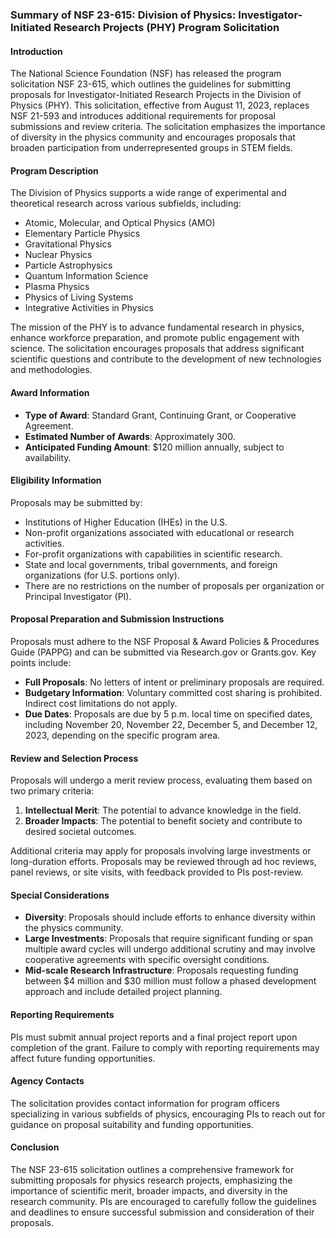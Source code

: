 ### Summary of NSF 23-615: Division of Physics: Investigator-Initiated Research Projects (PHY) Program Solicitation

#### Introduction
The National Science Foundation (NSF) has released the program solicitation NSF 23-615, which outlines the guidelines for submitting proposals for Investigator-Initiated Research Projects in the Division of Physics (PHY). This solicitation, effective from August 11, 2023, replaces NSF 21-593 and introduces additional requirements for proposal submissions and review criteria. The solicitation emphasizes the importance of diversity in the physics community and encourages proposals that broaden participation from underrepresented groups in STEM fields.

#### Program Description
The Division of Physics supports a wide range of experimental and theoretical research across various subfields, including:
- Atomic, Molecular, and Optical Physics (AMO)
- Elementary Particle Physics
- Gravitational Physics
- Nuclear Physics
- Particle Astrophysics
- Quantum Information Science
- Plasma Physics
- Physics of Living Systems
- Integrative Activities in Physics

The mission of the PHY is to advance fundamental research in physics, enhance workforce preparation, and promote public engagement with science. The solicitation encourages proposals that address significant scientific questions and contribute to the development of new technologies and methodologies.

#### Award Information
- **Type of Award**: Standard Grant, Continuing Grant, or Cooperative Agreement.
- **Estimated Number of Awards**: Approximately 300.
- **Anticipated Funding Amount**: $120 million annually, subject to availability.

#### Eligibility Information
Proposals may be submitted by:
- Institutions of Higher Education (IHEs) in the U.S.
- Non-profit organizations associated with educational or research activities.
- For-profit organizations with capabilities in scientific research.
- State and local governments, tribal governments, and foreign organizations (for U.S. portions only).
- There are no restrictions on the number of proposals per organization or Principal Investigator (PI).

#### Proposal Preparation and Submission Instructions
Proposals must adhere to the NSF Proposal & Award Policies & Procedures Guide (PAPPG) and can be submitted via Research.gov or Grants.gov. Key points include:
- **Full Proposals**: No letters of intent or preliminary proposals are required.
- **Budgetary Information**: Voluntary committed cost sharing is prohibited. Indirect cost limitations do not apply.
- **Due Dates**: Proposals are due by 5 p.m. local time on specified dates, including November 20, November 22, December 5, and December 12, 2023, depending on the specific program area.

#### Review and Selection Process
Proposals will undergo a merit review process, evaluating them based on two primary criteria:
1. **Intellectual Merit**: The potential to advance knowledge in the field.
2. **Broader Impacts**: The potential to benefit society and contribute to desired societal outcomes.

Additional criteria may apply for proposals involving large investments or long-duration efforts. Proposals may be reviewed through ad hoc reviews, panel reviews, or site visits, with feedback provided to PIs post-review.

#### Special Considerations
- **Diversity**: Proposals should include efforts to enhance diversity within the physics community.
- **Large Investments**: Proposals that require significant funding or span multiple award cycles will undergo additional scrutiny and may involve cooperative agreements with specific oversight conditions.
- **Mid-scale Research Infrastructure**: Proposals requesting funding between $4 million and $30 million must follow a phased development approach and include detailed project planning.

#### Reporting Requirements
PIs must submit annual project reports and a final project report upon completion of the grant. Failure to comply with reporting requirements may affect future funding opportunities.

#### Agency Contacts
The solicitation provides contact information for program officers specializing in various subfields of physics, encouraging PIs to reach out for guidance on proposal suitability and funding opportunities.

#### Conclusion
The NSF 23-615 solicitation outlines a comprehensive framework for submitting proposals for physics research projects, emphasizing the importance of scientific merit, broader impacts, and diversity in the research community. PIs are encouraged to carefully follow the guidelines and deadlines to ensure successful submission and consideration of their proposals.